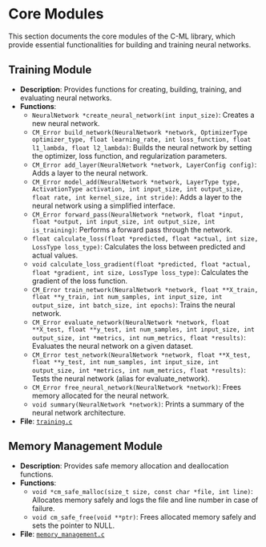 # Core Modules

This section documents the core modules of the C-ML library, which provide essential functionalities for building and training neural networks.

## Training Module

- **Description**: Provides functions for creating, building, training, and evaluating neural networks.
- **Functions**:
    - `NeuralNetwork *create_neural_network(int input_size)`: Creates a new neural network.
    - `CM_Error build_network(NeuralNetwork *network, OptimizerType optimizer_type, float learning_rate, int loss_function, float l1_lambda, float l2_lambda)`: Builds the neural network by setting the optimizer, loss function, and regularization parameters.
    - `CM_Error add_layer(NeuralNetwork *network, LayerConfig config)`: Adds a layer to the neural network.
    - `CM_Error model_add(NeuralNetwork *network, LayerType type, ActivationType activation, int input_size, int output_size, float rate, int kernel_size, int stride)`: Adds a layer to the neural network using a simplified interface.
    - `CM_Error forward_pass(NeuralNetwork *network, float *input, float *output, int input_size, int output_size, int is_training)`: Performs a forward pass through the network.
    - `float calculate_loss(float *predicted, float *actual, int size, LossType loss_type)`: Calculates the loss between predicted and actual values.
    - `void calculate_loss_gradient(float *predicted, float *actual, float *gradient, int size, LossType loss_type)`: Calculates the gradient of the loss function.
    - `CM_Error train_network(NeuralNetwork *network, float **X_train, float **y_train, int num_samples, int input_size, int output_size, int batch_size, int epochs)`: Trains the neural network.
    - `CM_Error evaluate_network(NeuralNetwork *network, float **X_test, float **y_test, int num_samples, int input_size, int output_size, int *metrics, int num_metrics, float *results)`: Evaluates the neural network on a given dataset.
    - `CM_Error test_network(NeuralNetwork *network, float **X_test, float **y_test, int num_samples, int input_size, int output_size, int *metrics, int num_metrics, float *results)`: Tests the neural network (alias for evaluate_network).
    - `CM_Error free_neural_network(NeuralNetwork *network)`: Frees memory allocated for the neural network.
    - `void summary(NeuralNetwork *network)`: Prints a summary of the neural network architecture.
- **File**: [`training.c`](https://github.com/jaywyawhare/C-ML/tree/master/src/Core/training.c)

## Memory Management Module

- **Description**: Provides safe memory allocation and deallocation functions.
- **Functions**:
    - `void *cm_safe_malloc(size_t size, const char *file, int line)`: Allocates memory safely and logs the file and line number in case of failure.
    - `void cm_safe_free(void **ptr)`: Frees allocated memory safely and sets the pointer to NULL.
- **File**: [`memory_management.c`](https://github.com/jaywyawhare/C-ML/tree/master/src/Core/memory_management.c)

